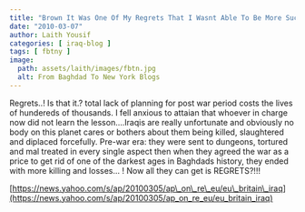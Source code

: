 ```yaml
---
title: "Brown It Was One Of My Regrets That I Wasnt Able To Be More Successful In Pushing The Americans On This Issue"
date: "2010-03-07"
author: Laith Yousif
categories: [ iraq-blog ]
tags: [ fbtny ]
image:
  path: assets/laith/images/fbtn.jpg
  alt: From Baghdad To New York Blogs
---
```


Regrets..! Is that it.? total lack of planning for post war period costs the lives of hundereds of thousands. I fell anxious to attaian that whoever in charge now did not learn the lesson….Iraqis are really unfortunate and obviously no body on this planet cares or bothers about them being killed, slaughtered and diplaced forcefully. Pre-war era: they were sent to dungeons, tortured and mal treated in every single aspect then when they agreed the war as a price to get rid of one of the darkest ages in Baghdads history, they ended with more killing and losses… ! Now all they can get is REGRETS?!!!

  

[https://news.yahoo.com/s/ap/20100305/ap\_on\_re\_eu/eu\_britain\_iraq](https://news.yahoo.com/s/ap/20100305/ap_on_re_eu/eu_britain_iraq)
